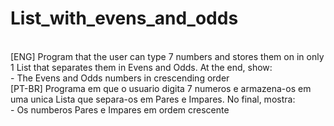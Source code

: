 # List_with_evens_and_odds
<br>
[ENG] Program that the user can type 7 numbers and stores them on in only 1 List that separates them in Evens and Odds. At the end, show:
<br>
- The Evens and Odds numbers in crescending order
<br>
[PT-BR] Programa em que o usuario digita 7 numeros e armazena-os em uma unica Lista que separa-os em Pares e Impares. No final, mostra:
<br>
- Os numberos Pares e Impares em ordem crescente

